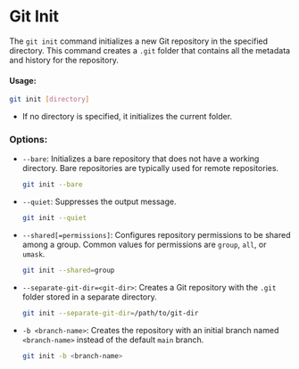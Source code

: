 # **Git Init**

The `git init` command initializes a new Git repository in the specified directory. This command creates a `.git` folder that contains all the metadata and history for the repository.

#### **Usage**:
```bash
git init [directory]
```

- If no directory is specified, it initializes the current folder.

### **Options**:
- `--bare`: Initializes a bare repository that does not have a working directory. Bare repositories are typically used for remote repositories.
  ```bash
  git init --bare
  ```
- `--quiet`: Suppresses the output message.
  ```bash
  git init --quiet
  ```
- `--shared[=permissions]`: Configures repository permissions to be shared among a group. Common values for permissions are `group`, `all`, or `umask`.
  ```bash
  git init --shared=group
  ```
- `--separate-git-dir=<git-dir>`: Creates a Git repository with the `.git` folder stored in a separate directory.
  ```bash
  git init --separate-git-dir=/path/to/git-dir
  ```
- `-b <branch-name>`: Creates the repository with an initial branch named `<branch-name>` instead of the default `main` branch.
  ```bash
  git init -b <branch-name>
  ```
